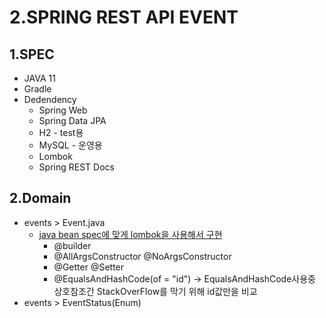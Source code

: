 # 2.SPRING REST API EVENT

## 1.SPEC

- JAVA 11
- Gradle
- Dedendency
  - Spring Web
  - Spring Data JPA
  - H2 - test용
  - MySQL - 운영용
  - Lombok
  - Spring REST Docs

## 2.Domain

- events > Event.java
  - [java bean spec에 맞게 lombok을 사용해서 구현](<https://ko.wikipedia.org/wiki/%EC%9E%90%EB%B0%94%EB%B9%88%EC%A6%88>)
    - @builder
    - @AllArgsConstructor @NoArgsConstructor
    - @Getter @Setter
    - @EqualsAndHashCode(of = "id") -> EqualsAndHashCode사용중 상호참조간 StackOverFlow를 막기 위해 id값만을 비교
- events > EventStatus(Enum)

